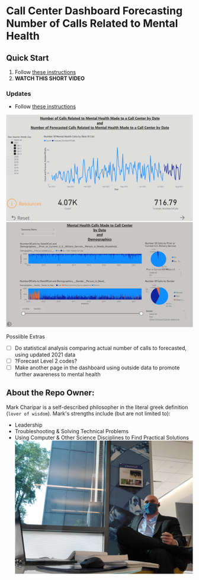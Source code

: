# Call Center Dashboard Forecasting Number of Calls Related to Mental Health

## Quick Start

1. Follow [these instructions](Initial_Upload_and_Dashboard/README.md)
2. **WATCH THIS SHORT VIDEO** <TO BE DONE TODAY>
    
### Updates
    
- Follow [these instructions](Regular_Update_Upload/README.md)

![](Images/Dashboard1.png)
![](Images/Dashboard2.png)
    
Possiible Extras
- [ ] Do statistical analysis comparing actual number of calls to forecasted, using updated 2021 data
- [ ] ?Forecast Level 2 codes?
- [ ] Make another page in the dashboard using outside data to promote further awareness to mental health

## About the Repo Owner:
Mark Charipar is a self-described philosopher in the literal greek definition (`lover of wisdom`).
Mark's strengths include (but are not limited to):
- Leadership
- Troubleshooting & Solving Technical Problems
- Using Computer & Other Science Disciplines to Find Practical Solutions
![](Images/suitAtWentz.jpg)
